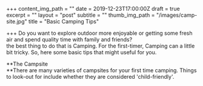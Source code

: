+++
content_img_path = ""
date = 2019-12-23T17:00:00Z
draft = true
excerpt = ""
layout = "post"
subtitle = ""
thumb_img_path = "/images/camp-site.jpg"
title = "Basic Camping Tips"

+++
Do you want to explore outdoor more enjoyable or getting some fresh air and spend quality time with family and friends?  
the best thing to do that is Camping. For the first-timer, Camping can a little bit tricky. So, here some basic tips that might useful for you.

**The Campsite   
**There are many varieties of campsites for your first time camping. Things to look-out for include whether they are considered 'child-friendly'. 
